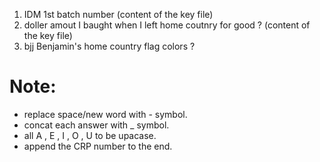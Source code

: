 1. IDM 1st batch number (content of the key file)
2. doller amout I baught when I left home coutnry for good ? (content of the key file)
3. bjj Benjamin's home country flag colors ?


# Note: 
- replace space/new word with - symbol.
- concat each answer with _ symbol.
- all A , E , I , O , U to be upacase.
- append the CRP number to the end.